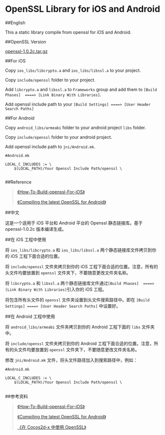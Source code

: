 # OpenSSL Library for iOS and Android

##English

This a static library compile from openssl for iOS and Android.

##OpenSSL Version

[openssl-1.0.2c.tar.gz](https://www.openssl.org/source/openssl-1.0.2c.tar.gz)

##For iOS

Copy `ios_libs/libcrypto.a` and `ios_libs/libssl.a` to your project.

Copy `include/openssl` folder to your project.

Add `libcrypto.a` and `libssl.a` to `Frameworks` group and add them to `[Build Phases]  ====> [Link Binary With Libraries]`.

Add openssl include path to your `[Build Settings] ====> [User Header Search Paths]`

##For Android

Copy `android_libs/armeabi` folder to your android project `libs` folder.

Copy `include/openssl` folder to your android project.

Add openssl include path to `jni/Android.mk`. 

```
#Android.mk

LOCAL_C_INCLUDES := \
	$(LOCAL_PATH)/Your Openssl Include Path/openssl \
	
```

##Reference

>[《How-To-Build-openssl-For-iOS》](http://www.cvursache.com/2013/08/13/How-To-Build-openssl-For-iOS/)
>
>[《Compiling the latest OpenSSL for Android》](http://stackoverflow.com/questions/11929773/compiling-the-latest-openssl-for-android)

##中文

这是一个适用于 iOS 平台和 Android 平台的 Openssl 静态链接库。基于 openssl-1.0.2c 版本编译生成。

##在 iOS 工程中使用

将 `ios_libs/libcrypto.a` 和 `ios_libs/libssl.a` 两个静态链接库文件拷贝到你的 iOS 工程下面合适的位置。

将 `include/openssl` 文件夹拷贝到你的 iOS 工程下面合适的位置。注意，所有的头文件均要放置到 `openssl` 文件夹下，不要随意更改文件夹名称。

将 `libcrypto.a` 和 `libssl.a` 两个静态链接库文件通过`[Build Phases]  ====> [Link Binary With Libraries]`引入你的 iOS 工程。

将包含所有头文件的 `openssl` 文件夹设置到头文件搜索路径中。即在 `[Build Settings] ====> [User Header Search Paths]` 中设置好。

##在 Android 工程中使用

将 `android_libs/armeabi` 文件夹拷贝到你的 Android 工程下面的 `libs` 文件夹中。

将 `include/openssl` 文件夹拷贝到你的 Android 工程下面合适的位置。注意，所有的头文件均要放置到 `openssl` 文件夹下，不要随意更改文件夹名称。

修改 `jni/Android.mk` 文件，将头文件路径加入到搜索路径中，例如：

```
#Android.mk

LOCAL_C_INCLUDES := \
	$(LOCAL_PATH)/Your Openssl Include Path/openssl \
	
```

##参考资料

>[《How-To-Build-openssl-For-iOS》](http://www.cvursache.com/2013/08/13/How-To-Build-openssl-For-iOS/)
>
>[《Compiling the latest OpenSSL for Android》](http://stackoverflow.com/questions/11929773/compiling-the-latest-openssl-for-android)
>
>[《在 Cocos2d-x 中使用 OpenSSL》](http://leenjewel.github.io/blog/2015/06/30/zai-cocos2d-x-zhong-shi-yong-openssl/)